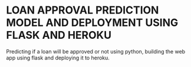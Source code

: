 # LOAN APPROVAL PREDICTION MODEL AND DEPLOYMENT USING FLASK AND HEROKU
Predicting if a loan will be approved or not using python, building the web app using flask and deploying it to heroku.

